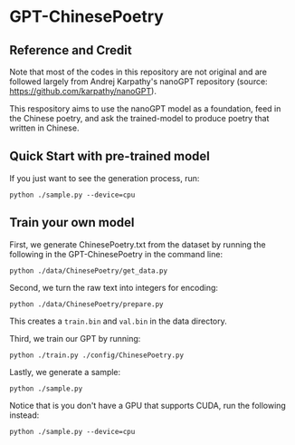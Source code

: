 # GPT-ChinesePoetry

## Reference and Credit
Note that most of the codes in this repository are not original and are followed largely from Andrej Karpathy's nanoGPT repository (source: https://github.com/karpathy/nanoGPT).

This respository aims to use the nanoGPT model as a foundation, feed in the Chinese poetry, and ask the trained-model to produce poetry that written in Chinese.

## Quick Start with pre-trained model
If you just want to see the generation process, run:
```
python ./sample.py --device=cpu
```

## Train your own model
First, we generate ChinesePoetry.txt from the dataset by running the following in the GPT-ChinesePoetry in the command line: 
```
python ./data/ChinesePoetry/get_data.py
```

Second, we turn the raw text into integers for encoding:
```
python ./data/ChinesePoetry/prepare.py
```
This creates a ```train.bin``` and ```val.bin``` in the data directory.

Third, we train our GPT by running:
```
python ./train.py ./config/ChinesePoetry.py
```

Lastly, we generate a sample:
```
python ./sample.py
```

Notice that is you don't have a GPU that supports CUDA, run the following instead:
```
python ./sample.py --device=cpu
```
